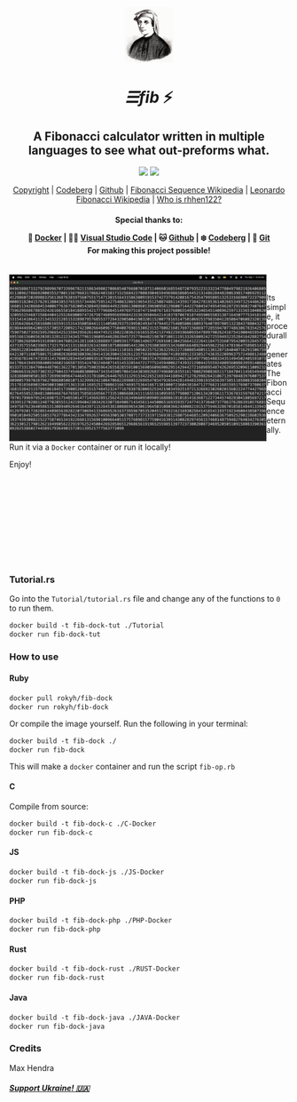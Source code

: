 <div align="center">

<img src="fib.jpeg" height="100">

# _☰fib_ ⚡️
## A Fibonacci calculator written in multiple languages to see what out-preforms what.
<img src="http://badgen.net/github/commits/rhhen122/fib/">
<a href="https://vimp.rhhen.xyz/Licenses/lookinggood/non/UNLICENSE.html"><img src="http://badgen.net/static/license/VIMPNL/black"></a>

<a href="/COPYRIGHT">Copyright</a>
|
<a href="http://codeberg.org/rhhen122/fib">Codeberg</a>
|
<a href="http://github.com/rhhen122/fib">Github</a>
|
<a href="http://en.wikipedia.org/wiki/Fibonacci_sequence">Fibonacci Sequence Wikipedia</a>
|
<a href="http://en.wikipedia.org/wiki/Fibonacci">Leonardo Fibonacci Wikipedia</a>
|
<a href="http://roky.rhhen.xyz">Who is rhhen122?</a>

<h4>Special thanks to:

🐳 <a href="http://www.docker.com">Docker</a>
|
👨‍💻 <a href="https://code.visualstudio.com">Visual Studio Code</a>
|
🐱 <a href="http://github.com">Github</a>
|
❄️ <a href="http://codeberg.org">Codeberg</a>
|
🪾 <a href="http://git-scm.com">Git</a>
<br>
For making this project possible!
</h4>
</div>
<br>
<img align="left" src="image.png" height="300">

######

Its simple, it procedurally generates The Fibonacci Sequence eternally.

Run it via a `Docker` container or run it locally!

Enjoy!

<br>
<br>
<br>
<br>
<br>
<br>
<br>
<br>

#

### Tutorial.rs
Go into the `Tutorial/tutorial.rs` file and change any of the functions to `0` to run them.
```
docker build -t fib-dock-tut ./Tutorial
docker run fib-dock-tut
```

### How to use

#### Ruby
```
docker pull rokyh/fib-dock
docker run rokyh/fib-dock
```

Or compile the image yourself. Run the following in your terminal:
```
docker build -t fib-dock ./
docker run fib-dock
```

This will make a `docker` container and run the script `fib-op.rb`

#### C
Compile from source:
```
docker build -t fib-dock-c ./C-Docker
docker run fib-dock-c
```

#### JS
```
docker build -t fib-dock-js ./JS-Docker
docker run fib-dock-js
```

#### PHP
```
docker build -t fib-dock-php ./PHP-Docker
docker run fib-dock-php
```

#### Rust
```
docker build -t fib-dock-rust ./RUST-Docker
docker run fib-dock-rust
```

#### Java
```
docker build -t fib-dock-java ./JAVA-Docker
docker run fib-dock-java
```

### Credits
Max Hendra

##### <a href="https://war.ukraine.ua/support-ukraine/">Support Ukraine! 🇺🇦</a>